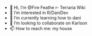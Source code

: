 - 👋 Hi, I’m @Fire Feathe r- Terraria Wiki
- 👀 I’m interested in R/DaniDev
- 🌱 I’m currently learning how to dani
- 💞️ I’m looking to collaborate on Karlson
- 📫 How to reach me: my house

<!---
FireFeather-TerrariaWiki/FireFeather-TerrariaWiki is a ✨ special ✨ repository because its `README.md` (this file) appears on your GitHub profile.
You can click the Preview link to take a look at your changes.
--->
